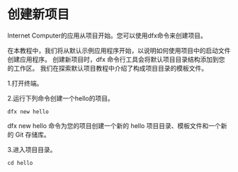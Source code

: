 # 创建新项目

Internet Computer的应用从项目开始。您可以使用dfx命令来创建项目。

在本教程中，我们将从默认示例应用程序开始，以说明如何使用项目中的启动文件创建应用程序。 创建新项目时，dfx 命令行工具会将默认项目目录结构添加到您的工作区。 我们在探索默认项目教程中介绍了构成项目目录的模板文件。

1.打开终端。

2.运行下列命令创建一个hello的项目﻿。

```text
﻿dfx new hello﻿
```

﻿dfx new hello 命令为您的项目创建一个新的 hello 项目目录、模板文件和一个新的 Git 存储库。

3.进入项目目录﻿。

```text
cd hello
```

  
﻿

